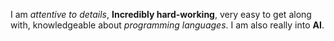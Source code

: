 I am *attentive to details*, **Incredibly hard-working**, very easy to get along with, knowledgeable about *programming languages*. I am also really into **AI**. 
